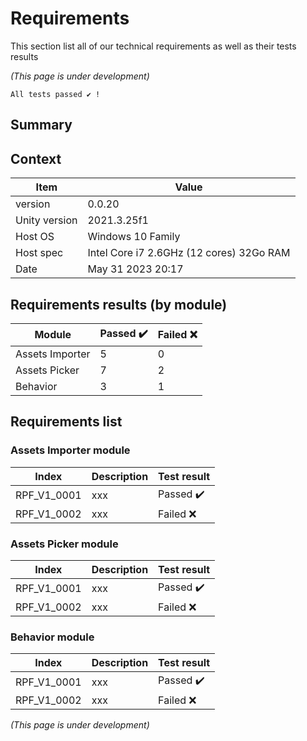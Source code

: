 # Requirements
This section list all of our technical requirements as well as their tests results

*(This page is under development)*

```admonish tip title="Oh yeah"
All tests passed ✔️ !
```

## Summary

## Context

Item|Value
---|---
version| 0.0.20
Unity version| 2021.3.25f1
Host OS| Windows 10 Family
Host spec| Intel Core i7 2.6GHz (12 cores) 32Go RAM
Date| May 31 2023   20:17

## Requirements results (by module)

Module|Passed ✔️|Failed ❌
---|---|---
Assets Importer|5|0
Assets Picker|7|2
Behavior|3|1

## Requirements list

### Assets Importer module
Index|Description|Test result
----|---|---
RPF_V1_0001|xxx| Passed ✔️
RPF_V1_0002|xxx| Failed ❌

### Assets Picker module
Index|Description|Test result
----|---|---
RPF_V1_0001|xxx| Passed ✔️
RPF_V1_0002|xxx| Failed ❌

### Behavior module
Index|Description|Test result
----|---|---
RPF_V1_0001|xxx| Passed ✔️
RPF_V1_0002|xxx| Failed ❌

*(This page is under development)*